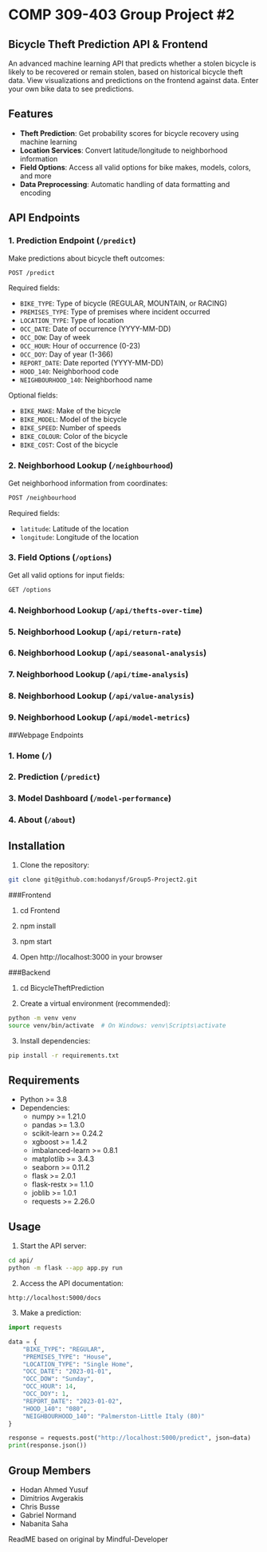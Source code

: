 # COMP 309-403 Group Project #2

## Bicycle Theft Prediction API & Frontend

An advanced machine learning API that predicts whether a stolen bicycle is likely to be recovered or remain stolen, based on historical bicycle theft data. View visualizations and predictions on the frontend against data. Enter your own bike data to see predictions.

## Features

- **Theft Prediction**: Get probability scores for bicycle recovery using machine learning
- **Location Services**: Convert latitude/longitude to neighborhood information
- **Field Options**: Access all valid options for bike makes, models, colors, and more
- **Data Preprocessing**: Automatic handling of data formatting and encoding

## API Endpoints

### 1. Prediction Endpoint (`/predict`)

Make predictions about bicycle theft outcomes:

```bash
POST /predict
```

Required fields:

- `BIKE_TYPE`: Type of bicycle (REGULAR, MOUNTAIN, or RACING)
- `PREMISES_TYPE`: Type of premises where incident occurred
- `LOCATION_TYPE`: Type of location
- `OCC_DATE`: Date of occurrence (YYYY-MM-DD)
- `OCC_DOW`: Day of week
- `OCC_HOUR`: Hour of occurrence (0-23)
- `OCC_DOY`: Day of year (1-366)
- `REPORT_DATE`: Date reported (YYYY-MM-DD)
- `HOOD_140`: Neighborhood code
- `NEIGHBOURHOOD_140`: Neighborhood name

Optional fields:

- `BIKE_MAKE`: Make of the bicycle
- `BIKE_MODEL`: Model of the bicycle
- `BIKE_SPEED`: Number of speeds
- `BIKE_COLOUR`: Color of the bicycle
- `BIKE_COST`: Cost of the bicycle

### 2. Neighborhood Lookup (`/neighbourhood`)

Get neighborhood information from coordinates:

```bash
POST /neighbourhood
```

Required fields:

- `latitude`: Latitude of the location
- `longitude`: Longitude of the location

### 3. Field Options (`/options`)

Get all valid options for input fields:

```bash
GET /options
```

### 4. Neighborhood Lookup (`/api/thefts-over-time`)

### 5. Neighborhood Lookup (`/api/return-rate`)

### 6. Neighborhood Lookup (`/api/seasonal-analysis`)

### 7. Neighborhood Lookup (`/api/time-analysis`)

### 8. Neighborhood Lookup (`/api/value-analysis`)

### 9. Neighborhood Lookup (`/api/model-metrics`)

##Webpage Endpoints

### 1. Home (`/`)

### 2. Prediction (`/predict`)

### 3. Model Dashboard (`/model-performance`)

### 4. About (`/about`)

## Installation

1. Clone the repository:

```bash
git clone git@github.com:hodanysf/Group5-Project2.git

```

###Frontend

1. cd Frontend

2. npm install

3. npm start

4. Open http://localhost:3000 in your browser

###Backend

1. cd BicycleTheftPrediction

2. Create a virtual environment (recommended):

```bash
python -m venv venv
source venv/bin/activate  # On Windows: venv\Scripts\activate
```

3. Install dependencies:

```bash
pip install -r requirements.txt
```

## Requirements

- Python >= 3.8
- Dependencies:
  - numpy >= 1.21.0
  - pandas >= 1.3.0
  - scikit-learn >= 0.24.2
  - xgboost >= 1.4.2
  - imbalanced-learn >= 0.8.1
  - matplotlib >= 3.4.3
  - seaborn >= 0.11.2
  - flask >= 2.0.1
  - flask-restx >= 1.1.0
  - joblib >= 1.0.1
  - requests >= 2.26.0

## Usage

1. Start the API server:

```bash
cd api/
python -m flask --app app.py run
```

2. Access the API documentation:

```
http://localhost:5000/docs
```

3. Make a prediction:

```python
import requests

data = {
    "BIKE_TYPE": "REGULAR",
    "PREMISES_TYPE": "House",
    "LOCATION_TYPE": "Single Home",
    "OCC_DATE": "2023-01-01",
    "OCC_DOW": "Sunday",
    "OCC_HOUR": 14,
    "OCC_DOY": 1,
    "REPORT_DATE": "2023-01-02",
    "HOOD_140": "080",
    "NEIGHBOURHOOD_140": "Palmerston-Little Italy (80)"
}

response = requests.post("http://localhost:5000/predict", json=data)
print(response.json())
```

## Group Members

- Hodan Ahmed Yusuf
- Dimitrios Avgerakis
- Chris Busse
- Gabriel Normand
- Nabanita Saha

ReadME based on original by Mindful-Developer

